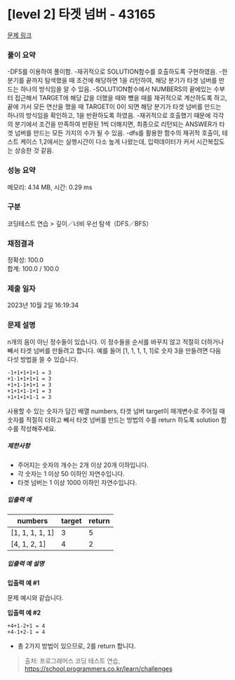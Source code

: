 # [level 2] 타겟 넘버 - 43165 

[문제 링크](https://school.programmers.co.kr/learn/courses/30/lessons/43165?language=cpp) 

### 풀이 요약
-DFS를 이용하여 풀이함.
-재귀적으로 SOLUTION함수를 호출하도록 구현하였음.
-한 분기를 끝까지 탐색했을 때 조건에 해당하면 1을 리턴하여, 해당 분기가 타겟 넘버를 만드는 하나의 방식임을 알 수 있음.
-SOLUTION함수에서 NUMBERS의 끝에있는 수부터 접근해서 TARGET에 해당 값을 더했을 때와 뺐을 때를 재귀적으로 계산하도록 하고, 끝에 가서 모든 연산을 했을 때 TARGET이 0이 되면 해당 분기가 타겟 넘버를 만드는 하나의 방식임을 확인하고, 1을 반환하도록 하였음.
-재귀적으로 호출했기 때문에 각각의 분기에서 조건을 만족하여 반환된 1씩 더해지면, 최종으로 리턴되는 ANSWER가 타겟 넘버를 만드는 모든 가지의 수가 될 수 있음.
-dfs를 활용한 함수의 재귀적 호출이, 테스트 케이스 1,2에서는 실행시간이 다소 높게 나왔는데, 입력데이터가 커서 시간복잡도는 상승한 것 같음.

### 성능 요약

메모리: 4.14 MB, 시간: 0.29 ms

### 구분

코딩테스트 연습 > 깊이／너비 우선 탐색（DFS／BFS）

### 채점결과

정확성: 100.0<br/>합계: 100.0 / 100.0

### 제출 일자

2023년 10월 2일 16:19:34

### 문제 설명

<p>n개의 음이 아닌 정수들이 있습니다. 이 정수들을 순서를 바꾸지 않고 적절히 더하거나 빼서 타겟 넘버를 만들려고 합니다. 예를 들어 [1, 1, 1, 1, 1]로 숫자 3을 만들려면 다음 다섯 방법을 쓸 수 있습니다.</p>
<div class="highlight"><pre class="codehilite"><code>-1+1+1+1+1 = 3
+1-1+1+1+1 = 3
+1+1-1+1+1 = 3
+1+1+1-1+1 = 3
+1+1+1+1-1 = 3
</code></pre></div>
<p>사용할 수 있는 숫자가 담긴 배열 numbers, 타겟 넘버 target이 매개변수로 주어질 때 숫자를 적절히 더하고 빼서 타겟 넘버를 만드는 방법의 수를 return 하도록 solution 함수를 작성해주세요.</p>

<h5>제한사항</h5>

<ul>
<li>주어지는 숫자의 개수는 2개 이상 20개 이하입니다.</li>
<li>각 숫자는 1 이상 50 이하인 자연수입니다.</li>
<li>타겟 넘버는 1 이상 1000 이하인 자연수입니다.</li>
</ul>

<h5>입출력 예</h5>
<table class="table">
        <thead><tr>
<th>numbers</th>
<th>target</th>
<th>return</th>
</tr>
</thead>
        <tbody><tr>
<td>[1, 1, 1, 1, 1]</td>
<td>3</td>
<td>5</td>
</tr>
<tr>
<td>[4, 1, 2, 1]</td>
<td>4</td>
<td>2</td>
</tr>
</tbody>
      </table>
<h5>입출력 예 설명</h5>

<p><strong>입출력 예 #1</strong></p>

<p>문제 예시와 같습니다.</p>

<p><strong>입출력 예 #2</strong></p>
<div class="highlight"><pre class="codehilite"><code>+4+1-2+1 = 4
+4-1+2-1 = 4
</code></pre></div>
<ul>
<li>총 2가지 방법이 있으므로, 2를 return 합니다.</li>
</ul>


> 출처: 프로그래머스 코딩 테스트 연습, https://school.programmers.co.kr/learn/challenges
